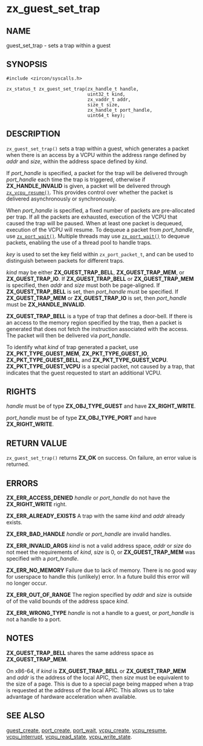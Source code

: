 # zx_guest_set_trap

## NAME

<!-- Updated by update-docs-from-abigen, do not edit. -->

guest_set_trap - sets a trap within a guest

## SYNOPSIS

<!-- Updated by update-docs-from-abigen, do not edit. -->

```
#include <zircon/syscalls.h>

zx_status_t zx_guest_set_trap(zx_handle_t handle,
                              uint32_t kind,
                              zx_vaddr_t addr,
                              size_t size,
                              zx_handle_t port_handle,
                              uint64_t key);
```

## DESCRIPTION

`zx_guest_set_trap()` sets a trap within a guest, which generates a packet when
there is an access by a VCPU within the address range defined by *addr* and
*size*, within the address space defined by *kind*.

If *port_handle* is specified, a packet for the trap will be delivered through
*port_handle* each time the trap is triggered, otherwise if **ZX_HANDLE_INVALID**
is given, a packet will be delivered through [`zx_vcpu_resume()`]. This provides
control over whether the packet is delivered asynchronously or synchronously.

When *port_handle* is specified, a fixed number of packets are pre-allocated
per trap. If all the packets are exhausted, execution of the VCPU that caused
the trap will be paused. When at least one packet is dequeued, execution of the
VCPU will resume. To dequeue a packet from *port_handle*, use [`zx_port_wait()`].
Multiple threads may use [`zx_port_wait()`] to dequeue packets, enabling the use
of a thread pool to handle traps.

*key* is used to set the key field within `zx_port_packet_t`, and can be used to
distinguish between packets for different traps.

*kind* may be either **ZX_GUEST_TRAP_BELL**, **ZX_GUEST_TRAP_MEM**, or
**ZX_GUEST_TRAP_IO**. If **ZX_GUEST_TRAP_BELL** or **ZX_GUEST_TRAP_MEM** is
specified, then *addr* and *size* must both be page-aligned. If
**ZX_GUEST_TRAP_BELL** is set, then *port_handle* must be specified. If
**ZX_GUEST_TRAP_MEM** or **ZX_GUEST_TRAP_IO** is set, then *port_handle* must be
**ZX_HANDLE_INVALID**.

**ZX_GUEST_TRAP_BELL** is a type of trap that defines a door-bell. If there is an
access to the memory region specified by the trap, then a packet is generated
that does not fetch the instruction associated with the access. The packet will
then be delivered via *port_handle*.

To identify what *kind* of trap generated a packet, use **ZX_PKT_TYPE_GUEST_MEM**,
**ZX_PKT_TYPE_GUEST_IO**, **ZX_PKT_TYPE_GUEST_BELL**, and **ZX_PKT_TYPE_GUEST_VCPU**.
**ZX_PKT_TYPE_GUEST_VCPU** is a special packet, not caused by a trap, that
indicates that the guest requested to start an additional VCPU.

## RIGHTS

<!-- Updated by update-docs-from-abigen, do not edit. -->

*handle* must be of type **ZX_OBJ_TYPE_GUEST** and have **ZX_RIGHT_WRITE**.

*port_handle* must be of type **ZX_OBJ_TYPE_PORT** and have **ZX_RIGHT_WRITE**.

## RETURN VALUE

`zx_guest_set_trap()` returns **ZX_OK** on success. On failure, an error value is
returned.

## ERRORS

**ZX_ERR_ACCESS_DENIED** *handle* or *port_handle* do not have the
**ZX_RIGHT_WRITE** right.

**ZX_ERR_ALREADY_EXISTS** A trap with the same *kind* and *addr* already exists.

**ZX_ERR_BAD_HANDLE** *handle* or *port_handle* are invalid handles.

**ZX_ERR_INVALID_ARGS** *kind* is not a valid address space, *addr* or *size*
do not meet the requirements of *kind*, *size* is 0, or **ZX_GUEST_TRAP_MEM** was
specified with a *port_handle*.

**ZX_ERR_NO_MEMORY**  Failure due to lack of memory.
There is no good way for userspace to handle this (unlikely) error.
In a future build this error will no longer occur.

**ZX_ERR_OUT_OF_RANGE** The region specified by *addr* and *size* is outside of
of the valid bounds of the address space *kind*.

**ZX_ERR_WRONG_TYPE** *handle* is not a handle to a guest, or *port_handle* is
not a handle to a port.

## NOTES

**ZX_GUEST_TRAP_BELL** shares the same address space as **ZX_GUEST_TRAP_MEM**.

On x86-64, if *kind* is **ZX_GUEST_TRAP_BELL** or **ZX_GUEST_TRAP_MEM** and *addr*
is the address of the local APIC, then *size* must be equivalent to the size of
a page. This is due to a special page being mapped when a trap is requested at the
address of the local APIC. This allows us to take advantage of hardware
acceleration when available.

## SEE ALSO

[guest_create](guest_create.md),
[port_create](port_create.md),
[port_wait](port_wait.md),
[vcpu_create](vcpu_create.md),
[vcpu_resume](vcpu_resume.md),
[vcpu_interrupt](vcpu_interrupt.md),
[vcpu_read_state](vcpu_read_state.md),
[vcpu_write_state](vcpu_write_state.md).

<!-- References updated by update-docs-from-abigen, do not edit. -->

[`zx_port_wait()`]: port_wait.md
[`zx_vcpu_resume()`]: vcpu_resume.md
